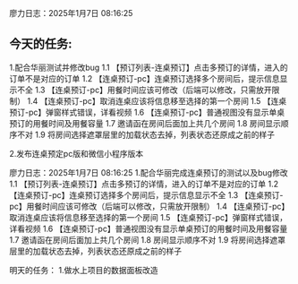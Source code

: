 廖力日志：2025年1月7日 08:16:25
## 今天的任务:
1.配合华丽测试并修改bug
	1.1 【预订列表-连桌预订】点击多预订的详情，进入的订单不是对应的订单
	1.2 【连桌预订-pc】连桌预订选择多个房间后，提示信息显示不全
	1.3 【连桌预订-pc】用餐时间应该可修改（后端可以修改，只需放开限制）
	1.4 【连桌预订-pc】取消连桌应该将信息移至选择的第一个房间
	1.5 【连桌预订-pc】弹窗样式错误，详看视频
	1.6 【连桌预订-pc】普通视图没有显示单桌预订的用餐时间及用餐容量
	1.7  邀请函在房间后面加上共几个房间
	1.8  房间显示顺序不对
	1.9  将房间选择遮罩层里的加载状态去掉，列表状态还原成之前的样子

2.发布连桌预定pc版和微信小程序版本


廖力日志：2025年1月7日 08:16:25
1.配合华丽完成连桌预订的测试以及bug修改
	1.1 【预订列表-连桌预订】点击多预订的详情，进入的订单不是对应的订单
	1.2 【连桌预订-pc】连桌预订选择多个房间后，提示信息显示不全
	1.3 【连桌预订-pc】用餐时间应该可修改（后端可以修改，只需放开限制）
	1.4 【连桌预订-pc】取消连桌应该将信息移至选择的第一个房间
	1.5 【连桌预订-pc】弹窗样式错误，详看视频
	1.6 【连桌预订-pc】普通视图没有显示单桌预订的用餐时间及用餐容量
	1.7  邀请函在房间后面加上共几个房间
	1.8  房间显示顺序不对
	1.9  将房间选择遮罩层里的加载状态去掉，列表状态还原成之前的样子

明天的任务：
1.做水上项目的数据面板改造
